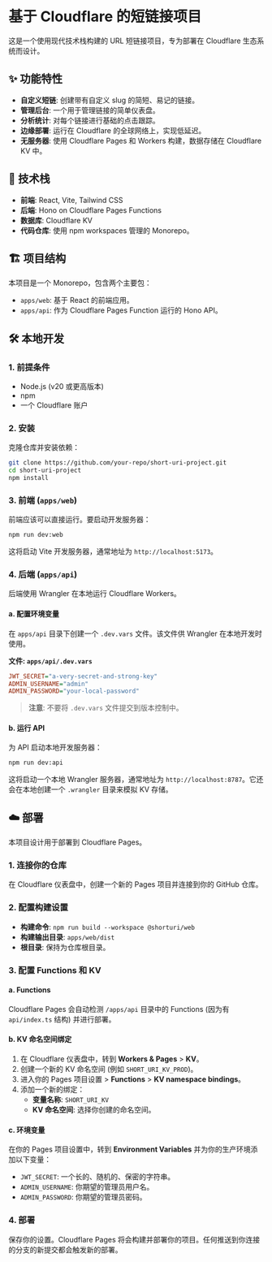 # 基于 Cloudflare 的短链接项目

这是一个使用现代技术栈构建的 URL 短链接项目，专为部署在 Cloudflare 生态系统而设计。

## ✨ 功能特性

- **自定义短链**: 创建带有自定义 slug 的简短、易记的链接。
- **管理后台**: 一个用于管理链接的简单仪表盘。
- **分析统计**: 对每个链接进行基础的点击跟踪。
- **边缘部署**: 运行在 Cloudflare 的全球网络上，实现低延迟。
- **无服务器**: 使用 Cloudflare Pages 和 Workers 构建，数据存储在 Cloudflare KV 中。

## 🚀 技术栈

- **前端**: React, Vite, Tailwind CSS
- **后端**: Hono on Cloudflare Pages Functions
- **数据库**: Cloudflare KV
- **代码仓库**: 使用 npm workspaces 管理的 Monorepo。

## 🏗️ 项目结构

本项目是一个 Monorepo，包含两个主要包：

- `apps/web`: 基于 React 的前端应用。
- `apps/api`: 作为 Cloudflare Pages Function 运行的 Hono API。

## 🛠️ 本地开发

### 1. 前提条件

- Node.js (v20 或更高版本)
- npm
- 一个 Cloudflare 账户

### 2. 安装

克隆仓库并安装依赖：

```bash
git clone https://github.com/your-repo/short-uri-project.git
cd short-uri-project
npm install
```

### 3. 前端 (`apps/web`)

前端应该可以直接运行。要启动开发服务器：

```bash
npm run dev:web
```

这将启动 Vite 开发服务器，通常地址为 `http://localhost:5173`。

### 4. 后端 (`apps/api`)

后端使用 Wrangler 在本地运行 Cloudflare Workers。

#### a. 配置环境变量

在 `apps/api` 目录下创建一个 `.dev.vars` 文件。该文件供 Wrangler 在本地开发时使用。

**文件: `apps/api/.dev.vars`**
```ini
JWT_SECRET="a-very-secret-and-strong-key"
ADMIN_USERNAME="admin"
ADMIN_PASSWORD="your-local-password"
```

> **注意**: 不要将 `.dev.vars` 文件提交到版本控制中。

#### b. 运行 API

为 API 启动本地开发服务器：

```bash
npm run dev:api
```

这将启动一个本地 Wrangler 服务器，通常地址为 `http://localhost:8787`。它还会在本地创建一个 `.wrangler` 目录来模拟 KV 存储。

## ☁️ 部署

本项目设计用于部署到 Cloudflare Pages。

### 1. 连接你的仓库

在 Cloudflare 仪表盘中，创建一个新的 Pages 项目并连接到你的 GitHub 仓库。

### 2. 配置构建设置

- **构建命令**: `npm run build --workspace @shorturi/web`
- **构建输出目录**: `apps/web/dist`
- **根目录**: 保持为仓库根目录。

### 3. 配置 Functions 和 KV

#### a. Functions

Cloudflare Pages 会自动检测 `/apps/api` 目录中的 Functions (因为有 `api/index.ts` 结构) 并进行部署。

#### b. KV 命名空间绑定

1.  在 Cloudflare 仪表盘中，转到 **Workers & Pages** > **KV**。
2.  创建一个新的 KV 命名空间 (例如 `SHORT_URI_KV_PROD`)。
3.  进入你的 Pages 项目设置 > **Functions** > **KV namespace bindings**。
4.  添加一个新的绑定：
    - **变量名称**: `SHORT_URI_KV`
    - **KV 命名空间**: 选择你创建的命名空间。

#### c. 环境变量

在你的 Pages 项目设置中，转到 **Environment Variables** 并为你的生产环境添加以下变量：

- `JWT_SECRET`: 一个长的、随机的、保密的字符串。
- `ADMIN_USERNAME`: 你期望的管理员用户名。
- `ADMIN_PASSWORD`: 你期望的管理员密码。

### 4. 部署

保存你的设置。Cloudflare Pages 将会构建并部署你的项目。任何推送到你连接的分支的新提交都会触发新的部署。
